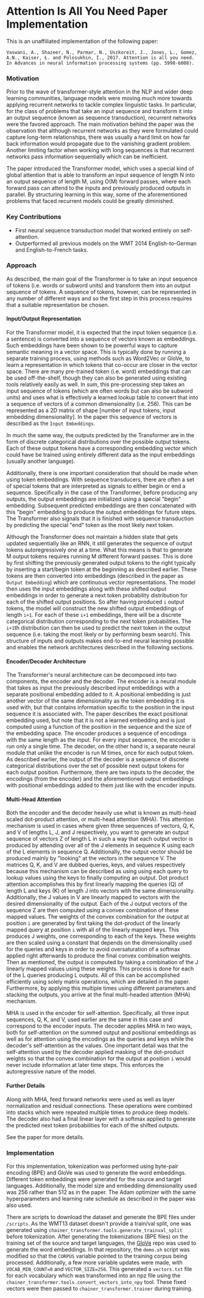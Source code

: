 Attention Is All You Need Paper Implementation
==============================================

This is an unaffiliated implementation of the following paper:

    Vaswani, A., Shazeer, N., Parmar, N., Uszkoreit, J., Jones, L., Gomez, A.N., Kaiser, Ł. and Polosukhin, I., 2017. Attention is all you need. In Advances in neural information processing systems (pp. 5998-6008).


### Motivation

Prior to the wave of transformer-style attention in the NLP and wider deep learning communities, language models 
were moving much more towards applying recurrent networks to tackle complex linguistic tasks.
In particular, for the class of problems that take an input sequence and transform it into an output
sequence (known as sequence transduction), recurrent networks were the favored approach. 
The main motivation behind the paper was the observation that although recurrent networks 
as they were formulated could capture long-term relationships, there was usually a hard limit 
on how far back information would propagate due to the vanishing gradient problem. Another limiting factor
when working with long sequences is that recurrent networks pass information sequentially which can be
inefficient.

The paper introduced the Transformer model, which uses a special kind of global attention that
is able to transform an input sequence of length N into an output sequence of length M, using O(M)
forward passes, where each forward pass can attend to the inputs and previously produced outputs in parallel.
By structuring learning in this way, some of the aforementioned problems that faced
recurrent models could be greatly diminished.

### Key Contributions

* First neural sequence transduction model that worked entirely on self-attention.
* Outperformed all previous models on the WMT 2014 English-to-German and English-to-French tasks.

### Approach

As described, the main goal of the Transformer is to take an input sequence of tokens (i.e. words or subword units)
and transform them into an output sequence of tokens. A sequence of tokens, however, can be represented
in any number of different ways and so the first step in this process requires that a
suitable representation be chosen. 

#### Input/Output Representation

For the Transformer model, it is expected
that the input token sequence (i.e. a sentence) is converted into a sequence of vectors known as embeddings.
Such embeddings have been shown to be powerful ways to capture semantic meaning
in a vector space. This is typically done by running a separate training process, using
methods such as Word2Vec or GloVe, to learn a representation in which tokens that
co-occur are closer in the vector space. There are many pre-trained token (i.e. word) embeddings
that can be used off-the-shelf, though they can also be generated using existing tools relatively
easily as well. In sum, this pre-processing step takes an input sequence of tokens
(which are often words but can also be subword units) and uses what is effectively a learned
lookup table to convert that into a sequence of vectors of a common dimensionality (i.e. 256).
This can be represented as a 2D matrix of shape [number of input tokens, input embedding dimensionality].
In the paper this sequence of vectors is described as the `Input Embeddings`.

In much the same way, the outputs predicted by the Transformer are in the form of discrete categorical distributions over the possible output tokens. Each of these output tokens have a corresponding embedding 
vector which could have be trained using entirely different data as the input embeddings 
(usually another language).

Additionally, there is one important consideration that should be made when using token embeddings.
With sequence transducers, there are often a set of special tokens that are interpreted
as signals to either begin or end a sequence. Specifically in the case of the Transformer, before
producing any outputs, the output embeddings are initialized using a special "begin" embedding. 
Subsequent predicted embeddings are then concatenated with this "begin" embedding to produce the 
output embeddings for future steps. The Transformer also signals that it is finished with
sequence transduction by predicting the special "end" token as the most likely next token.

Although the Transformer does not maintain a hidden state that gets updated sequentially
like an RNN, it still generates the sequence of output tokens autoregressively one at a time.
What this means is that to generate M output tokens requires running M different forward
passes. This is done by first shifting the previously generated output tokens to the right typically
by inserting a start/begin token at the beginning as described earlier. These tokens are then
converted into embeddings (described in the paper as `Output Embedding`) which are continuous
vector representations. The model then uses the input embeddings along with these shifted output 
embeddings in order to generate a next token probability distribution for each of the shifted output 
positions. So after having produced `i` output tokens, the model will construct the new shifted output 
embeddings of length `i+1`. For each of these `i+1` embeddings, there will be a
discrete categorical distribution corresponding to the next token probabilities. The `i+1`th distribution
can then be used to predict the next token in the output sequence (i.e. taking the most likely or
by performing beam search). This structure of inputs and outputs makes end-to-end neural
learning possible and enables the network architectures described in the following sections.

#### Encoder/Decoder Architecture

The Transformer's neural architecture can be decomposed into two components, the encoder and
the decoder. The encoder is a neural module that takes as input the previously described input 
embeddings with a separate positional embedding added to it. A positional embedding is just
another vector of the same dimensionality as the token embedding it is used with, but that
contains information specific to the position in the input sequence it is associated with.
The paper describes the exact positional embedding used, but note that it is not a 
learned embedding and is just computed using a function of the position in the sequence and 
the size of the embedding space. The encoder produces a sequence of encodings with the same
length as the input. For every input sequence, the encoder is run only a single time.
The decoder, on the other hand is, a separate neural module that unlike the encoder is run M 
times, once for each output token. As described earlier, the output of the decoder is a sequence of
discrete categorical distributions over the set of possible next output tokens for each output position. 
Furthermore, there are two inputs to the decoder, the encodings (from the encoder) and the 
aforementioned output embeddings with positional embeddings added to them just like with the encoder 
inputs.

#### Multi-Head Attention

Both the encoder and the decoder heavily use what is known as multi-head scaled dot-product attention,
or multi-head attention (MHA).
This attention mechanism is used in cases where given three sequences of vectors, Q, K, and V of
lengths L, J, and J respectively, you want to generate an output sequence of vectors Z of length L in such a way
that each output vector is produced by attending over all of the J elements in sequence K using each
of the L elements in sequence Q. Additionally, the output vector should be produced mainly by "looking" at 
the vectors in the sequence V. The matrices Q, K, and V are dubbed queries, keys, and values respectively
because this mechanism can be described as using using each query to lookup values using the keys to finally
computing an output. Dot product attention accomplishes this by first linearly mapping the 
queries (Q) of length L and keys (K) of length J into vectors with the same dimensionality.
Additionally, the J values in V are linearly mapped to vectors with the desired dimensionality of the output.
Each of the J output vectors of the sequence Z are then computed using a convex 
combination of these mapped values. The weights of the convex combination for the output at position
`i` are generated by first taking the dot-product of the linearly mapped query at position `i` with all of the
linearly mapped keys. This produces J weights, one corresponding to each of the keys. These weights are then
scaled using a constant that depends on the dimensionality used for the queries and keys in order to avoid 
oversaturation of a softmax applied right afterwards to produce the final convex combination weights. 
Then as mentioned, the output
is computed by taking a combination of the J linearly mapped values using these weights.
This process is done for each of the L queries producing L outputs. All of this can be accomplished
efficiently using solely matrix operations, which are detailed in the paper. Furthermore,
by applying this multiple times using different parameters and stacking the outputs, you arrive
at the final multi-headed attention (MHA) mechanism.

MHA is used in the encoder for self-attention. Specifically, all three input sequences, Q, K, and V,
used earlier are the same in this case and correspond to the encoder inputs. The decoder
applies MHA in two ways, both for self-attention on the summed output and positional embeddings
as well as for attention using the encodings as the queries and keys while the decoder's
self-attention as the values. One important detail was that the self-attention used by the
decoder applied masking of the dot-product weights so that the convex combination for the output
at position `i` would never include information at later time steps. This enforces the autoregressive
nature of the model.

#### Further Details

Along with MHA, feed forward networks were used as well as layer normalization and residual connections.
These operations were combined into stacks which were repeated multiple times to produce deep
models. The decoder also had a final linear layer with a softmax applied to generate the
predicted next token probabilities for each of the shifted outputs.

See the paper for more details.

### Implementation

For this implementation, tokenization was performed using byte-pair encoding (BPE) and GloVe was used to
generate the word embeddings. Different token embeddings were generated for the source and target languages. Additionally, the model size and embedding dimensionality used was 256 rather than 512 as in the paper. The Adam optimizer with the same hyperparameters
and learning rate schedule as described in the paper was also used.

There are scripts to download the dataset and generate the BPE files under `/scripts`. 
As the WMT13 dataset doesn't provide a train/val split, one was generated using
`chainer_transformer.tools.generate_trainval_split` before tokenization.
After generating the tokenizations (BPE files) on the training set of the source and target languages, the
[GloVe](https://github.com/stanfordnlp/GloVe) repo was used to generate the word 
embeddings. In that repository, the `demo.sh` script was modified so that the `CORPUS` variable pointed to the
training corpus being processed. Additionally, a few more variable updates were made, with 
`VOCAB_MIN_COUNT=0` and `VECTOR_SIZE=256`. This generated a `vectors.txt` file for
each vocabulary which was transformed into an npz file using the
`chainer_transformer.tools.convert_vectors_into_npy` tool. These fixed vectors were then
passed to `chainer_transformer.trainer` during training.